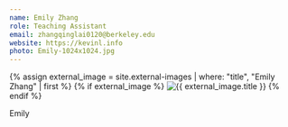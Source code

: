 ```yaml
---
name: Emily Zhang
role: Teaching Assistant
email: zhangqinglai0120@berkeley.edu
website: https://kevinl.info
photo: Emily-1024x1024.jpg
---
```

{% assign external_image = site.external-images | where: "title", "Emily Zhang" | first %}
{% if external_image %}
  <img src="{{ external_image.image_url }}" alt="{{ external_image.title }}">
{% endif %}

Emily
